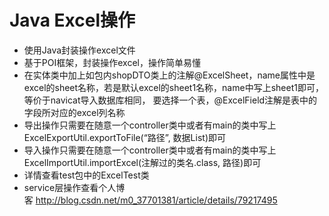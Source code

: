 
# Java Excel操作
- 使用Java封装操作excel文件
- 基于POI框架，封装操作excel，操作简单易懂
- 在实体类中加上如包内shopDTO类上的注解@ExcelSheet，name属性中是excel的sheet名称，若是默认excel的sheet1名称，name中写上sheet1即可，等价于navicat导入数据库相同， 要选择一个表，@ExcelField注解是表中的字段所对应的excel列名称
- 导出操作只需要在随意一个controller类中或者有main的类中写上ExcelExportUtil.exportToFile(“路径”, 数据List)即可
- 导入操作只需要在随意一个controller类中或者有main的类中写上ExcelImportUtil.importExcel(注解过的类名.class, 路径)即可
- 详情查看test包中的ExcelTest类
- service层操作查看个人博客 http://blog.csdn.net/m0_37701381/article/details/79217495
